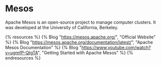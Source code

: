 # Mesos

Apache Mesos is an open-source project to manage computer clusters. It was developed at the University of California, Berkeley.

{% resources %}
  {% Blog "https://mesos.apache.org/", "Official Website" %}
  {% Blog "https://mesos.apache.org/documentation/latest/", "Apache Mesos Documentation" %}
  {% Blog "https://www.youtube.com/watch?v=ugmfP-QtgTA", "Getting Started with Apache Mesos" %}
{% endresources %}

